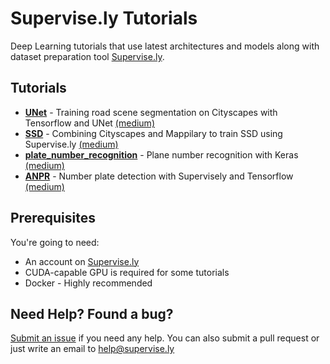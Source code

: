 # Supervise.ly Tutorials
Deep Learning tutorials that use latest architectures and models along with dataset preparation tool [Supervise.ly](https://supervise.ly).

Tutorials
---------
- **[UNet](unet_training)** - Training road scene segmentation on Cityscapes with Tensorflow and UNet [(medium)](https://medium.com/p/1232314781a8)
- **[SSD](ssd)** - Combining Cityscapes and Mappilary to train SSD using Supervise.ly [(medium)](https://medium.com/p/61eca40a94ff)
- **[plate_number_recognition](plate_number_recognition)** - Plane number recognition with Keras [(medium)](https://medium.com/p/e84c74d4382c)
- **[ANPR](anpr)** - Number plate detection with Supervisely and Tensorflow [(medium)](https://medium.com/p/6d200082342f)

Prerequisites
-------------
You're going to need:
- An account on [Supervise.ly](https://supervise.ly)
- CUDA-capable GPU is required for some tutorials
- Docker - Highly recommended

Need Help? Found a bug?
--------------------
[Submit an issue](https://github.com/DeepSystems/supervisely-tutorials/issues) if you need any help. You can also submit a pull request or just write an email to help@supervise.ly
